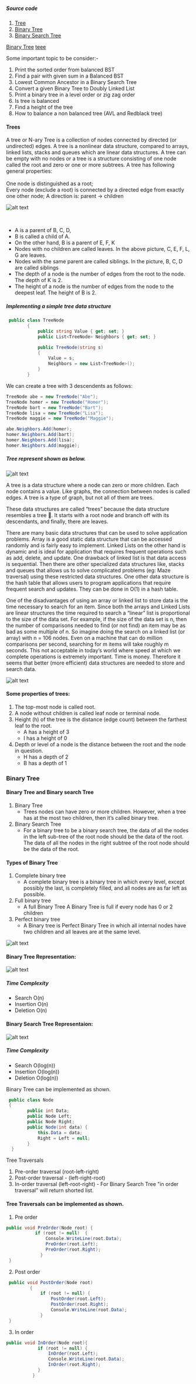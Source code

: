 ##### Source code

1. [Tree](https://github.com/senthil338/coding_interview/blob/master/CodingPractice/CodingPractice/DataStructure/Trees/TreeNode.cs)
2. [Binary Tree](https://github.com/senthil338/coding_interview/blob/master/CodingPractice/CodingPractice/DataStructure/Trees/BinaryTree.cs)
3. [Binary Search Tree](https://github.com/senthil338/coding_interview/blob/master/CodingPractice/CodingPractice/DataStructure/Trees/BinarySearchTree.cs)

[Binary Tree](#binarytree)
[teee](#traversals)

Some important topic to be consider:-
1. Print the sorted order from balanced BST
2. Find a pair with given sum in a Balanced BST
3. Lowest Common Ancestor in a Binary Search Tree
4. Convert a given Binary Tree to Doubly Linked List
5. Print a binary tree in a level order or zig zag order
6. Is tree is balanced
7. Find a height of the tree
8. How to balance a non balanced tree (AVL and Redblack tree)

#### Trees


A tree or N-ary Tree is a collection of nodes connected by directed (or undirected) edges. A tree is a nonlinear data structure, compared to arrays, linked lists, stacks and queues which are linear data structures. A tree can be empty with no nodes or a tree is a structure consisting of one node called the root and zero or one or more subtrees. A tree has following general properties:
<br><br>
One node is distinguished as a root; <br>
Every node (exclude a root) is connected by a directed edge from exactly one other node; A direction is: parent -> children <br>

![alt text][trees]

[trees]: https://github.com/senthil338/coding_interview/blob/master/Images/trees.jpg "Trees"

 <br>
 
- A is a parent of B, C, D, <br>
- B is called a child of A. <br>
- On the other hand, B is a parent of E, F, K <br>
- Nodes with no children are called leaves.  In the above picture, C, E, F, L, G are leaves. <br>
- Nodes with the same parent are called siblings. In the picture, B, C, D are called siblings <br>
- The depth of a node is the number of edges from the root to the node.  The depth of K is 2. <br>
- The height of a node is the number of edges from the node to the deepest leaf. The height of B is 2. <br>


##### Implementing a simple tree data structure
```cs
 public class TreeNode
        {
            public string Value { get; set; }
            public List<TreeNode> Neighbors { get; set; }

            public TreeNode(string s)
            {
                Value = s;
                Neighbors = new List<TreeNode>();
            }
        }
```
	
	
We can create a tree with 3 descendents as follows:	


```cs
TreeNode abe = new TreeNode("Abe");
TreeNode homer = new TreeNode("Homer");
TreeNode bart = new TreeNode("Bart");
TreeNode lisa = new TreeNode("Lisa");
TreeNode maggie = new TreeNode("Maggie");

abe.Neighbors.Add(homer);
homer.Neighbors.Add(bart);
homer.Neighbors.Add(lisa);
homer.Neighbors.Add(maggie);
```



##### Tree represent shown as below.


![alt text][imp_tree]

[imp_tree]: https://github.com/senthil338/coding_interview/blob/master/Images/imp-tree.jpg "Trees"


A tree is a data structure where a node can zero or more children. Each node contains a value. Like graphs, the connection between nodes is called edges. A tree is a type of graph, but not all of them are trees.

These data structures are called “trees” because the data structure resembles a tree 🌳. It starts with a root node and branch off with its descendants, and finally, there are leaves.

There are many basic data structures that can be used to solve application problems. Array is a good static data structure that can be accessed randomly and is fairly easy to implement. Linked Lists on the other hand is dynamic and is ideal for application that requires frequent operations such as add, delete, and update. One drawback of linked list is that data access is sequential. Then there are other specialized data structures like, stacks and queues that allows us to solve complicated problems (eg: Maze traversal) using these restricted data structures. One other data structure is the hash table that allows users to program applications that require frequent search and updates. They can be done in O(1) in a hash table.

One of the disadvantages of using an array or linked list to store data is the time necessary to search for an item. Since both the arrays and Linked Lists are linear structures the time required to search a “linear” list is proportional to the size of the data set. For example, if the size of the data set is n, then the number of comparisons needed to find (or not find) an item may be as bad as some multiple of n. So imagine doing the search on a linked list (or array) with n = 106 nodes. Even on a machine that can do million comparisons per second, searching for m items will take roughly m seconds. This not acceptable in today’s world where speed at which we complete operations is extremely important. Time is money. Therefore it seems that better (more efficient) data structures are needed to store and search data.

![alt text][tree]

[tree]: https://github.com/senthil338/coding_interview/blob/master/Images/tree-parts.jpg "Tree"

#### Some properties of trees:

1. The top-most node is called root.
2. A node without children is called leaf node or terminal node.
3. Height (h) of the tree is the distance (edge count) between the farthest leaf to the root.
      - A has a height of 3
      - I has a height of 0
4. Depth or level of a node is the distance between the root and the node in question.
      - H has a depth of 2
      - B has a depth of 1


<p name="binarytree"></p>



### Binary Tree

#### Binary Tree and Binary search Tree

1. Binary Tree 
      - Trees nodes can have zero or more children. However, when a tree has at the most two children, then it’s called binary tree. 
2. Binary Search Tree 
      - For a binary tree to be a binary search tree, the data of all the nodes in the left sub-tree of the root node should be  the data of the root. The data of all the nodes in the right subtree of the root node should be  the data of the root.

#### Types of Binary Tree
1. Complete binary tree
    - A complete binary tree is a binary tree in which every level, except possibly the last, is completely filled, and all nodes are as far left as possible. 
2. Full binary tree
    - A full Binary Tree A Binary Tree is full if every node has 0 or 2 children
3. Perfect binary tree
    -  A Binary tree is Perfect Binary Tree in which all internal nodes have two children and all leaves are at the same level.

![alt text][bt_types]

[bt_types]: https://github.com/senthil338/coding_interview/blob/master/Images/bt_types.JPG "Binary tree types "

#### Binary Tree Representation:

![alt text][bt_tree]

[bt_tree]: https://github.com/senthil338/coding_interview/blob/master/Images/Binary_tree.png "Binary Tree"


##### Time Complexity 
 - Search O(n)	
 - Insertion O(n)
 - Deletion O(n)

#### Binary Search Tree Representaion:

![alt text][bst_tree]

[bst_tree]: https://github.com/senthil338/coding_interview/blob/master/Images/binary_search_tree.png "Binary Search Tree"



##### Time Complexity 
 - Search O(log(n))	
 - Insertion O(log(n))
 - Deletion O(log(n))


Binary Tree can be implemented as shown.


```cs
 public class Node
 {
        public int Data;
        public Node Left;
        public Node Right;
        public Node(int data) {
            this.Data = data;
            Right = Left = null;
        }
  }
```

<p name="traversals></p>

#### Tree Traversals

1. Pre-order traversal (root-left-right)
2. Post-order traversal - (left-right-root)
3. In-order traversal (left-root-right) - For Binary Search Tree "in order traversal" will return shorted list.

#### Tree Traversals can be implemented as shown.
1. Pre order

```cs
public void PreOrder(Node root) {
           if (root != null)  {
               Console.WriteLine(root.Data);
               PreOrder(root.Left);
               PreOrder(root.Right);
             }
 }
```
2. Post order

```cs
 public void PostOrder(Node root)
         {
             if (root != null) {
                 PostOrder(root.Left);
                 PostOrder(root.Right);
                 Console.WriteLine(root.Data);
             }
 }
 ```
 
 3. In order
 
 ```cs
 public void InOrder(Node root){
             if (root != null) {
                 InOrder(root.Left);
                 Console.WriteLine(root.Data);
                 InOrder(root.Right);
             }
           }
```






